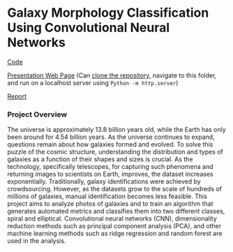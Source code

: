 # Galaxy Morphology Classification Using Convolutional Neural Networks

[Code](https://github.com/yunqingjia/galaxy-cnn/tree/main/code)

[Presentation Web Page](https://github.com/yunqingjia/galaxy-cnn/tree/main/galaxy-cnn-presentation) (Can [clone the repository](https://github.com/yunqingjia/galaxy-cnn.git), navigate to this folder, and run on a localhost server using `Python -m http.server`)

[Report](https://github.com/yunqingjia/galaxy-cnn/blob/main/Galaxy_Morphology_Classification_Using_CNN.pdf)

### Project Overview

The universe is approximately 13.8 billion years old, while the Earth has only been around for 4.54 billion years. As the universe continues to expand, questions remain about how galaxies formed and evolved. To solve this puzzle of the cosmic structure, understanding the distribution and types of galaxies as a function of their shapes and sizes is crucial. As the technology, specifically telescopes, for capturing such phenomena and returning images to scientists on Earth, improves, the dataset increases exponentially. Traditionally, galaxy identifications were achieved by crowdsourcing. However, as the datasets grow to the scale of hundreds of millions of galaxies, manual identification becomes less feasible. This project aims to analyze photos of galaxies and to train an algorithm that generates automated metrics and classifies them into two different classes, spiral and elliptical. Convolutional neural networks (CNN), dimensionality reduction methods such as principal component analysis (PCA), and other machine learning methods such as ridge regression and random forest are used in the analysis.
